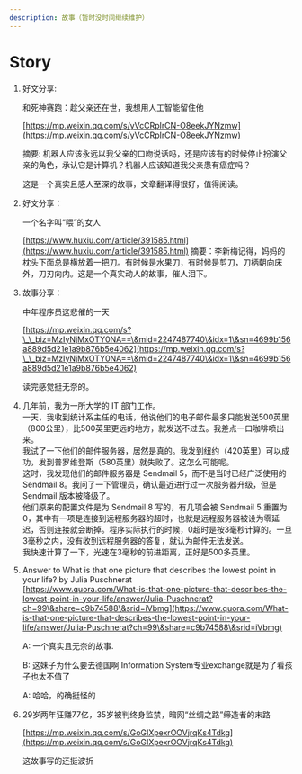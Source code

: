 ```yaml
---
description: 故事（暂时没时间继续维护）
---
```


# Story

1.  好文分享:

    和死神赛跑：趁父亲还在世，我想用人工智能留住他

    [https://mp.weixin.qq.com/s/yVcCRpIrCN-O8eekJYNzmw](https://mp.weixin.qq.com/s/yVcCRpIrCN-O8eekJYNzmw)

    摘要: 机器人应该永远以我父亲的口吻说话吗，还是应该有的时候停止扮演父亲的角色，承认它是计算机？机器人应该知道我父亲患有癌症吗？

    这是一个真实且感人至深的故事，文章翻译得很好，值得阅读。
2.  好文分享：

    一个名字叫“喂”的女人

    [https://www.huxiu.com/article/391585.html](https://www.huxiu.com/article/391585.html) 摘要：李新梅记得，妈妈的枕头下面总是横放着一把刀。有时候是水果刀，有时候是剪刀，刀柄朝向床外，刀刃向内。这是一个真实动人的故事，催人泪下。
3.  故事分享：

    中年程序员这悲催的一天

    [https://mp.weixin.qq.com/s?\_\_biz=MzIyNjMxOTY0NA==\&mid=2247487740\&idx=1\&sn=4699b156a889d5d21e1a9b876b5e4062](https://mp.weixin.qq.com/s?\_\_biz=MzIyNjMxOTY0NA==\&mid=2247487740\&idx=1\&sn=4699b156a889d5d21e1a9b876b5e4062)

    读完感觉挺无奈的。
4. 几年前，我为一所大学的 IT 部门工作。\
   一天，我收到统计系主任的电话，他说他们的电子邮件最多只能发送500英里（800公里），比500英里更远的地方，就发送不过去。我差点一口咖啡喷出来。\
   我试了一下他们的邮件服务器，居然是真的。我发到纽约（420英里）可以成功，发到普罗维登斯（580英里）就失败了。这怎么可能呢。\
   这时，我发现他们的邮件服务器是 Sendmail 5，而不是当时已经广泛使用的 Sendmail 8。我问了一下管理员，确认最近进行过一次服务器升级，但是 Sendmail 版本被降级了。\
   他们原来的配置文件是为 Sendmail 8 写的，有几项会被 Sendmail 5 重置为0，其中有一项是连接到远程服务器的超时，也就是远程服务器被设为零延迟，否则连接就会断掉。程序实际执行的时候，0超时是按3毫秒计算的。一旦3毫秒之内，没有收到远程服务器的答复，就认为邮件无法发送。\
   我快速计算了一下，光速在3毫秒的前进距离，正好是500多英里。
5.  Answer to What is that one picture that describes the lowest point in your life? by Julia Puschnerat \
    [https://www.quora.com/What-is-that-one-picture-that-describes-the-lowest-point-in-your-life/answer/Julia-Puschnerat?ch=99\&share=c9b74588\&srid=iVbmg](https://www.quora.com/What-is-that-one-picture-that-describes-the-lowest-point-in-your-life/answer/Julia-Puschnerat?ch=99\&share=c9b74588\&srid=iVbmg)

    A: 一个真实且无奈的故事.

    B: 这妹子为什么要去德国啊 Information System专业exchange就是为了看孩子也太不值了

    A: 哈哈，的确挺怪的
6.  29岁两年狂赚77亿，35岁被判终身监禁，暗网“丝绸之路”缔造者的末路

    [https://mp.weixin.qq.com/s/GoGIXpexrOOVjrqKs4Tdkg](https://mp.weixin.qq.com/s/GoGIXpexrOOVjrqKs4Tdkg)

    这故事写的还挺波折
